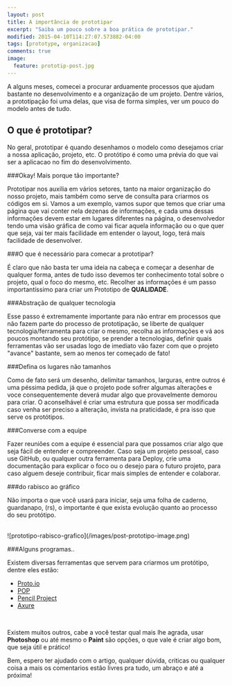 ```yaml
---
layout: post 
title: A importância de prototipar
excerpt: "Saiba um pouco sobre a boa prática de prototipar."
modified: 2015-04-10T114:27:07.573882-04:00
tags: [prototype, organizacao]
comments: true
image:
  feature: prototip-post.jpg
---
```


A alguns meses, comecei a procurar arduamente processos que ajudam bastante no desenvolvimento e a organização de um projeto. Dentre vários, a prototipação foi uma delas, que visa de forma simples, ver um pouco do modelo antes de tudo. 

## O que é prototipar? 

No geral, prototipar é quando desenhamos o modelo como desejamos criar a nossa aplicação, projeto, etc. O protótipo é como uma prévia do que vai ser a aplicacao no fim do desenvolvimento. 

###Okay! Mais porque tão importante? 

Prototipar nos auxilia em vários setores, tanto na maior organização do nosso projeto, mais também como serve de consulta para criarmos os códigos em si. Vamos a um exemplo, vamos supor que temos que criar uma página que vai conter nela dezenas de informações, e cada uma dessas informações devem estar em lugares diferentes na página, o desenvolvedor tendo uma visão gráfica de como vai ficar aquela informação ou o que quer que seja, vai ter mais facilidade em entender o layout, logo, terá mais facilidade de desenvolver. 

###O que é necessário para comecar a prototipar?

É claro que não basta ter uma ideia na cabeça e começar a desenhar de qualquer forma, antes de tudo isso devemos ter conhecimento total sobre o projeto, qual o foco do mesmo, etc. Recolher as informações é um passo importantíssimo para criar um Prototipo de **QUALIDADE**. 

###Abstração de qualquer tecnologia

Esse passo é extremamente importante para não entrar em processos que não fazem parte do processo de prototipação, se liberte de qualquer tecnologia/ferramenta para criar o mesmo, recolha as informações e vá aos poucos montando seu protótipo, se prender a tecnologias, definir quais ferramentas vão ser usadas logo de imediato vão fazer com que o projeto "avance" bastante, sem ao menos ter começado de fato! 

###Defina os lugares não tamanhos

Como de fato será um desenho, delimitar tamanhos, larguras, entre outros é uma péssima pedida, já que o projeto pode sofrer algumas alterações e voce consequentemente deverá mudar algo que provavelmente demorou para criar. O aconselhável é criar uma estrutura que possa ser modificada caso venha ser preciso a alteração, invista na praticidade, é pra isso que serve os protótipos. 

###Converse com a equipe

Fazer reuniões com a equipe é essencial para que possamos criar algo que seja fácil de entender e compreender. Caso seja um projeto pessoal, caso use GitHub, ou qualquer outra ferramenta para Deploy, crie uma documentação para explicar o foco ou o desejo para o futuro projeto, para caso alguem deseje contribuir, ficar mais simples de entender e colaborar. 


###do rabisco ao gráfico

Não importa o que você usará para iniciar, seja uma folha de caderno, guardanapo, (rs), o importante é que exista evolução quanto ao processo do seu protótipo. 

<br />
![prototipo-rabisco-grafico](/images/post-prototipo-image.png)
<br />

###Alguns programas..

Existem diversas ferramentas que servem para criarmos um protótipo, dentre eles estão: 

* [Proto.io](https://proto.io/) 
* [POP](https://popapp.in/) 
* [Pencil Project](http://pencil.evolus.vn/) 
* [Axure](http://www.axure.com/) 

<br /> 

Existem muitos outros, cabe a você testar qual mais lhe agrada, usar **Photoshop** ou até mesmo o **Paint** são opções, o que vale é criar algo bom, que seja útil e prático!

Bem, espero ter ajudado com o artigo, qualquer dúvida, criticas ou qualquer coisa a mais os comentarios estão livres pra tudo, um abraço e até a próxima! 



